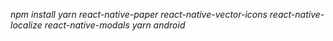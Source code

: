 *npm install*
*yarn*
*react-native-paper*
*react-native-vector-icons*
*react-native-localize*
*react-native-modals*
*yarn android*
